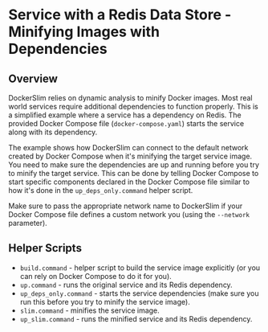 # Service with a Redis Data Store - Minifying Images with Dependencies

## Overview

DockerSlim relies on dynamic analysis to minify Docker images. Most real world services require additional dependencies to function properly. This is a simplified example where a service has a dependency on Redis. The provided Docker Compose file (`docker-compose.yaml`) starts the service along with its dependency.

The example shows how DockerSlim can connect to the default network created by Docker Compose when it's minifying the target service image. You need to make sure the dependencies are up and running before you try to minify the target service. This can be done by telling Docker Compose to start specific components declared in the Docker Compose file similar to how it's done in the `up_deps_only.command` helper script.

Make sure to pass the appropriate network name to DockerSlim if your Docker Compose file defines a custom network you (using the `--network` parameter).

## Helper Scripts
* `build.command` - helper script to build the service image explicitly (or you can rely on Docker Compose to do it for you).
* `up.command` - runs the original service and its Redis dependency.
* `up_deps_only.command` - starts the service dependencies (make sure you run this before you try to minify the service image).
* `slim.command` - minifies the service image.
* `up_slim.command` - runs the minified service and its Redis dependency.


